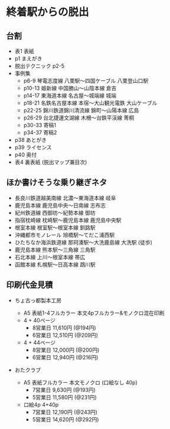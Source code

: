 # 終着駅からの脱出

## 台割

- 表1 表紙
- p1 まえがき
- 脱出テクニック p2-5
- 事例集
  - p6-9 琴電志度線 八栗駅～四国ケーブル 八栗登山口駅
  - p10-13 姫新線 中国勝山～山陰本線 倉吉
  - p14-17 東海道本線 名古屋～城端線 城端
  - p18-21 名鉄名古屋本線 本宿～大山観光電鉄 大山ケーブル
  - p22-25 錦川鉄道錦川清流線 錦町～山陽本線 広島
  - p26-29 台北捷運文湖線 木柵～台鉄平渓線 菁桐
  - p30-33 寄稿1
  - p34-37 寄稿2
- p38 あとがき
- p39 ライセンス
- p40 奥付
- 表4 裏表紙 (脱出マップ兼目次)

## ほか書けそうな乗り継ぎネタ

- 長良川鉄道越美南線 北濃～東海道本線 岐阜
- 鹿児島本線 鹿児島中央～日南線 志布志
- 紀州鉄道線 西御坊～紀勢本線 御坊
- 指宿枕崎線 枕崎駅～鹿児島本線 鹿児島中央駅
- 根室本線 根室駅～根室本線 釧路駅
- 沖縄都市モノレール 旭橋駅～てだこ浦西駅
- ひたちなか海浜鉄道線 那珂湊駅～大洗鹿島線 大洗駅 (徒歩)
- 鹿児島本線 熊本駅～三角線 三角駅
- 石北本線 上川～根室本線 帯広
- 函館本線 札幌駅～日高本線 鵡川駅

## 印刷代金見積

- ちょ古っ都製本工房
  - A5 表紙1-4フルカラー 本文4pフルカラー&モノクロ混在印刷
  - 4 + 40ページ
    - 8営業日 11,610円 (@194円)
    - 6営業日 12,510円 (@209円)
  - 4 + 44ページ
    - 8営業日 12,000円 (@200円)
    - 6営業日 12,940円 (@216円)
  
- おたクラブ
  - A5 表紙フルカラー 本文モノクロ (口絵なし 40p)
    - 7営業日 9,630円 (@193円)
    - 5営業日 11,580円 (@231円)
  - 口絵4p 4+40p
    - 7営業日 12,190円 (@243円)
    - 5営業日 14,620円 (@292円)
